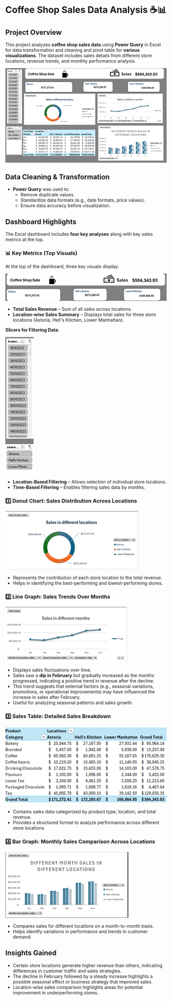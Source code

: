 # Coffee Shop Sales Data Analysis ☕📊

## Project Overview

This project analyzes **coffee shop sales data** using **Power Query** in Excel for data transformation and cleaning and pivot table for **various visualizations**. The dataset includes sales details from different store locations, revenue trends, and monthly performance analysis.

![image alt](https://github.com/bbudha77/Coffee-Sales-Dashboard/blob/1be31bf0a007d40b77752c240581b7dc1399a6ef/Screenshot%202025-03-04%20084637.png)

## Data Cleaning & Transformation

- **Power Query** was used to:
  - Remove duplicate values.
  - Standardize data formats (e.g., date formats, price values).
  - Ensure data accuracy before visualization.

## Dashboard Highlights

The Excel dashboard includes **four key analyses** along with key sales metrics at the top.

### 📊 Key Metrics (Top Visuals)

At the top of the dashboard, three key visuals display:

![image alt](https://github.com/bbudha77/Coffee-Sales-Dashboard/blob/6498bf8f18ccec8f027fb03ed8fc3a415ab166b9/Screenshot%202025-03-04%20084704.png)

- **Total Sales Revenue** – Sum of all sales across locations.
- **Location-wise Sales Summary** – Displays total sales for three store locations (Astoria, Hell's Kitchen, Lower Manhattan).

**Slicers for Filtering Data**:

![image alt](https://github.com/bbudha77/Coffee-Sales-Dashboard/blob/0cf392f8764307bbd04f7f5c0b9f0a3664f21785/Screenshot%202025-03-04%20084718.png)

- **Location-Based Filtering** – Allows selection of individual store locations.
- **Time-Based Filtering** – Enables filtering sales data by months.

### 1️⃣ Donut Chart: Sales Distribution Across Locations

![image alt](https://github.com/bbudha77/Coffee-Sales-Dashboard/blob/0e6d42b3d5efa0fbc29a1c521cbf64630c864556/Screenshot%202025-03-04%20084733.png)

- Represents the contribution of each store location to the total revenue.
- Helps in identifying the best-performing and lowest-performing stores.

### 2️⃣ Line Graph: Sales Trends Over Months

![image alt](https://github.com/bbudha77/Coffee-Sales-Dashboard/blob/2d30a7b421dc3832781a82de8ade1bc8428d256a/Screenshot%202025-03-04%20084742.png)

- Displays sales fluctuations over time.
- Sales saw a **dip in February** but gradually increased as the months progressed, indicating a positive trend in revenue after the decline.
- This trend suggests that external factors (e.g., seasonal variations, promotions, or operational improvements) may have influenced the increase in sales after February.
- Useful for analyzing seasonal patterns and sales growth.

### 3️⃣ Sales Table: Detailed Sales Breakdown

![image alt](https://github.com/bbudha77/Coffee-Sales-Dashboard/blob/de6340a81e5b90d9f54ee5cf21e0e303b5cc5cfd/Screenshot%202025-03-05%20201952.png)

- Contains sales data categorized by product type, location, and total revenue.
- Provides a structured format to analyze performance across different store locations.

### 4️⃣ Bar Graph: Monthly Sales Comparison Across Locations

![image alt](https://github.com/bbudha77/Coffee-Sales-Dashboard/blob/4f8a623a6087965b68254e6c38bd078dad53c19c/Screenshot%202025-03-04%20084806.png)

- Compares sales for different locations on a month-to-month basis.
- Helps identify variations in performance and trends in customer demand.

## Insights Gained

- Certain store locations generate higher revenue than others, indicating differences in customer traffic and sales strategies.
- The decline in February followed by a steady increase highlights a possible seasonal effect or business strategy that improved sales.
- Location-wise sales comparison highlights areas for potential improvement in underperforming stores.

